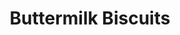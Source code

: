 ---
title: Buttermilk Biscuits
picture: buttermilk-biscuits
ingredients:
- 2 cups Flour
- 4 tsp Baking Powder
- 1/2 tsp Salt
- 1 tbsp Sugar
- 1/3 cup Butter (cold)
- 1 Egg
- 3/4 cup Buttermilk
steps:
- Love
---
